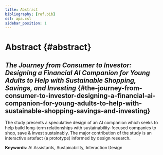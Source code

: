 ```yaml
---
title: Abstract
bibliography: [ref.bib]
csl: apa.csl
sidebar_position: 1
---
```


# Abstract {#abstract}

## *The Journey from Consumer to Investor: Designing a Financial AI Companion for Young Adults to Help with Sustainable Shopping, Savings, and Investing* {#the-journey-from-consumer-to-investor-designing-a-financial-ai-companion-for-young-adults-to-help-with-sustainable-shopping-savings-and-investing}

The study presents a speculative design of an AI companion which seeks to help build long-term relationships with sustainability-focused companies to shop, save & invest sustainably. The major contribution of the study is an interactive artefact (a prototype) informed by design research.

**Keywords**: AI Assistants, Sustainability, Interaction Design
